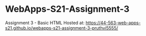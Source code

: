 # WebApps-S21-Assignment-3
Assignment 3 - Basic HTML
 Hosted at: <https://44-563-web-apps-s21.github.io/webapps-s21-assignment-3-pruthvi5555/>